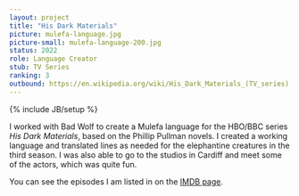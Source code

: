 ```yaml
---
layout: project
title: "His Dark Materials"
picture: mulefa-language.jpg
picture-small: mulefa-language-200.jpg
status: 2022
role: Language Creator
stub: TV Series
ranking: 3
outbound: https://en.wikipedia.org/wiki/His_Dark_Materials_(TV_series)
---
```

{% include JB/setup %}

I worked with Bad Wolf to create a Mulefa language for the HBO/BBC series _His Dark Materials_, based on the Phillip Pullman novels. I created a working language and translated lines as needed for the elephantine creatures in the third season. I was also able to go to the studios in Cardiff and meet some of the actors, which was quite fun.

You can see the episodes I am listed in on the [IMDB page](https://www.imdb.com/name/nm14473746/).
